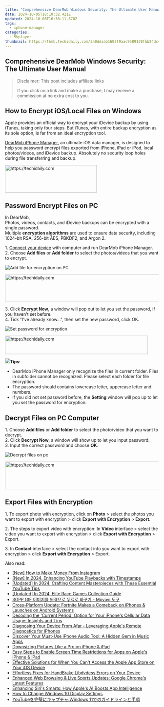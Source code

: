 ```yaml
---
title: "Comprehensive DearMob Windows Security: The Ultimate User Manual"
date: 2024-10-05T18:10:32.421Z
updated: 2024-10-06T16:38:11.670Z
tags:
  - iphone-manager
categories:
  - 5kplayer
thumbnail: https://thmb.techidaily.com/3a0ddaab1602f9aac9589130fbb24dc40e59a2711040c0e283860347f1ffa1fb.jpg
---
```


## Comprehensive DearMob Windows Security: The Ultimate User Manual

>  Disclaimer: This post includes affiliate links
>
>  If you click on a link and make a purchase, I may receive a commission at no extra cost to you.
>

## How to Encrypt iOS/Local Files on Windows

Apple provides an official way to encrypt your iDevice backup by using iTunes, taking only four steps. But iTunes, with entire backup encryption as its sole option, is far from an ideal encryption tool.

[DearMob iPhone Manager](https://tools.techidaily.com/5kplayer/iphone-manager/), an ultimate iOS data manager, is designed to help you password encrypt files exported from iPhone, iPad or iPod, local photos/videos, and iDevice backup. Absolutely no security loop holes during file transferring and backup. 

<!-- affiliate ads begin -->
<a href="https://aligracehair.sjv.io/c/5597632/2016143/19272" target="_top" id="2016143">
  <img src="//a.impactradius-go.com/display-ad/19272-2016143" border="0" alt="https://techidaily.com" width="300" height="90"/>
</a>
<img height="0" width="0" src="https://aligracehair.sjv.io/i/5597632/2016143/19272" style="position:absolute;visibility:hidden;" border="0" />
<!-- affiliate ads end -->

## Password Encrypt Files on PC

In DearMob,  
 Photos, videos, contacts, and iDevice backups can be encrypted with a single password.   
 Multiple **encryption algorithms** are used to ensure data security, including 1024-bit RSA, 256-bit AES, PBKDF2, and Argon 2\. 

1\. [Connect your device](https://tools.techidaily.com/5kplayer/products/) with computer and run DearMob iPhone Manager.  
 2\. Choose **Add files** or **Add folder** to select the photos/videos that you want to encrypt.

![Add file for encryption on PC](https://www.5kplayer.com/user-guide/images/userguide-how/guide-encrypt-add-pc.jpg) 

<!-- affiliate ads begin -->
<a href="https://sentrypc.7eer.net/c/5597632/398455/3022" target="_top" id="398455">
  <img src="//a.impactradius-go.com/display-ad/3022-398455" border="0" alt="https://techidaily.com" width="728" height="90"/>
</a>
<img height="0" width="0" src="https://sentrypc.7eer.net/i/5597632/398455/3022" style="position:absolute;visibility:hidden;" border="0" />
<!-- affiliate ads end -->

3\. Click **Encrypt Now**, a window will pop out to let you set the password, if you haven't set before.  
 4\. Tick "I've already know...", then set the new password, click OK.

![Set password for encryption](https://www.5kplayer.com/user-guide/images/userguide-how/guide-encrypt-password.jpg) 

<!-- affiliate ads begin -->
<a href="https://25home.pxf.io/c/5597632/2148648/16836" target="_top" id="2148648">
  <img src="//a.impactradius-go.com/display-ad/16836-2148648" border="0" alt="https://techidaily.com" width="468" height="60"/>
</a>
<img height="0" width="0" src="https://25home.pxf.io/i/5597632/2148648/16836" style="position:absolute;visibility:hidden;" border="0" />
<!-- affiliate ads end -->

![](https://www.5kplayer.com/user-guide/images/userguide-how/tips-icon.png)**Tips:**

* DearMob iPhone Manager only recognize the files in current folder. Files in subfolder cannot be recognized. Please select each folder for file encryption.
* The password should contains lowercase letter, uppercase letter and numbers.
* If you did not set password before, the **Setting** window will pop up to let you set the password for encryption.

## Decrypt Files on PC Computer

1\. Choose **Add files** or **Add folder** to select the photo/video that you want to decrypt.  
 2\. Click **Decrypt Now**, a window will show up to let you input password.  
 3\. Input the correct password and choose **OK**.

![Decrypt files on pc](https://www.5kplayer.com/user-guide/images/userguide-how/guide-decrypt-add-pc.jpg) 

<!-- affiliate ads begin -->
<a href="https://bluettide.pxf.io/c/5597632/2141683/17092" target="_top" id="2141683">
  <img src="//a.impactradius-go.com/display-ad/17092-2141683" border="0" alt="https://techidaily.com" width="728" height="90"/>
</a>
<img height="0" width="0" src="https://bluettide.pxf.io/i/5597632/2141683/17092" style="position:absolute;visibility:hidden;" border="0" />
<!-- affiliate ads end -->

## Export Files with Encryption

1\. To export photo with encryption, click on **Photo** \> select the photos you want to export with encryption > click **Export with Encryption** \> **Export**.

2\. The steps to export video with encryption: In **Video** interface > select the video you want to export with encryption > click **Export with Encryption** \> Export.

3\. In **Contact** interface > select the contact info you want to export with encryption > click **Export with Encryption** \> Export.

<ins class="adsbygoogle"
     style="display:block"
     data-ad-format="autorelaxed"
     data-ad-client="ca-pub-7571918770474297"
     data-ad-slot="1223367746"></ins>

<ins class="adsbygoogle"
     style="display:block"
     data-ad-client="ca-pub-7571918770474297"
     data-ad-slot="8358498916"
     data-ad-format="auto"
     data-full-width-responsive="true"></ins>

<span class="atpl-alsoreadstyle">Also read:</span>
<div><ul>
<li><a href="https://instagram-clips.techidaily.com/new-how-to-make-money-from-instagram/"><u>[New] How to Make Money From Instagram</u></a></li>
<li><a href="https://fox-info.techidaily.com/new-in-2024-enhancing-youtube-playbacks-with-timestamps/"><u>[New] In 2024, Enhancing YouTube Playbacks with Timestamps</u></a></li>
<li><a href="https://facebook-record-videos.techidaily.com/updated-in-2024-crafting-content-masterpieces-with-these-essential-youtube-tips/"><u>[Updated] In 2024, Crafting Content Masterpieces with These Essential YouTube Tips</u></a></li>
<li><a href="https://screen-recording.techidaily.com/updated-in-2024-elite-race-games-collection-guide/"><u>[Updated] In 2024, Elite Race Games Collection Guide</u></a></li>
<li><a href="https://eaxpv-info.techidaily.com/1726225550323-3gpp-gif-movavi/"><u>3GPP GIF 이미지를 원격으로 무료로 바꾸기 - Movavi 도구</u></a></li>
<li><a href="https://os-tips.techidaily.com/cross-platform-update-fortnite-makes-a-comeback-on-iphones-and-launches-on-android-systems/"><u>Cross-Platform Update: Fortnite Makes a Comeback on iPhones & Launches on Android Systems</u></a></li>
<li><a href="https://os-tips.techidaily.com/decoding-the-current-period-option-for-your-iphones-cellular-data-usage-insights-and-tips/"><u>Decoding the 'Current Period' Option for Your iPhone's Cellular Data Usage: Insights and Tips</u></a></li>
<li><a href="https://fox-that.techidaily.com/diagnosing-your-device-from-afar-leveraging-apples-remote-diagnostics-for-iphones/"><u>Diagnosing Your Device From Afar - Leveraging Apple's Remote Diagnostics for iPhones</u></a></li>
<li><a href="https://os-tips.techidaily.com/discover-your-must-use-iphone-audio-tool-a-hidden-gem-in-music-apps/"><u>Discover Your Must-Use iPhone Audio Tool: A Hidden Gem in Music Apps</u></a></li>
<li><a href="https://os-tips.techidaily.com/downsizing-pictures-like-a-pro-on-iphone-and-ipad/"><u>Downsizing Pictures Like a Pro on iPhone & iPad</u></a></li>
<li><a href="https://os-tips.techidaily.com/easy-steps-to-enable-screen-time-restrictions-for-apps-on-apples-iphone-and-ipad/"><u>Easy Steps to Enable Screen Time Restrictions for Apps on Apple's iPhone & iPad</u></a></li>
<li><a href="https://os-tips.techidaily.com/effective-solutions-for-when-you-cant-access-the-apple-app-store-on-your-ios-device/"><u>Effective Solutions for When You Can't Access the Apple App Store on Your iOS Device</u></a></li>
<li><a href="https://eaxpv-info.techidaily.com/effortless-fixes-for-handbrake-libdvdcss-errors-on-your-device/"><u>Effortless Fixes for HandBrake Libdvdcss Errors on Your Device</u></a></li>
<li><a href="https://os-tips.techidaily.com/enhanced-web-browsing-and-live-sports-updates-google-chromes-latest-features/"><u>Enhanced Web Browsing & Live Sports Updates: Google Chrome's Latest Features</u></a></li>
<li><a href="https://os-tips.techidaily.com/enhancing-siris-smarts-how-apples-ai-boosts-app-intelligence/"><u>Enhancing Siri's Smarts: How Apple's AI Boosts App Intelligence</u></a></li>
<li><a href="https://tech-revival.techidaily.com/how-to-change-windows-10-display-settings/"><u>How to Change Windows 10 Display Settings</u></a></li>
<li><a href="https://some-knowledge.techidaily.com/youtubewindows-11/"><u>YouTubeを完璧にキャプチャ:Windows 11でのガイドラインと手順</u></a></li>
</ul></div>

